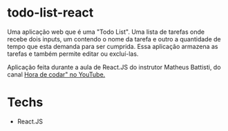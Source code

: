 # todo-list-react


Uma aplicação web que é uma "Todo List". 
Uma lista de tarefas onde recebe dois inputs, um contendo o nome da tarefa e outro a quantidade de tempo que esta demanda para ser cumprida. 
Essa aplicação armazena as tarefas e também permite editar ou excluí-las.

Aplicação feita durante a aula de React.JS do instrutor Matheus Battisti, do canal 
<a href="https://youtu.be/pOVyVivyfok" target="_blank">Hora de codar" no YouTube.</a>

# Techs
- React.JS
